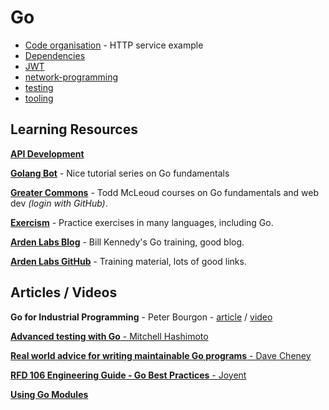 # Go

- [Code organisation](./code-organisation/) - HTTP service example
- [Dependencies](./dependencies/)
- [JWT](./jwt/)
- [network-programming](./network-programming/)
- [testing](./testing/)
- [tooling](./tooling/)

## Learning Resources

**[API Development](https://leanpub.com/b/golang-app-bundle)**

**[Golang Bot](https://golangbot.com/learn-golang-series)** - Nice tutorial series on Go fundamentals

**[Greater Commons](https://greatercommons.com/learn/golang)** - Todd McLeoud courses on Go fundamentals and web dev _(login with GitHub)_.

**[Exercism](http://exercism.io/)** - Practice exercises in many languages, including Go.

**[Arden Labs Blog](https://www.ardanlabs.com/blog/)** - Bill Kennedy's Go training, good blog.

**[Arden Labs GitHub](https://github.com/ardanlabs/gotraining)** - Training material, lots of good links.

## Articles / Videos

**Go for Industrial Programming** - Peter Bourgon - [article](http://peter.bourgon.org/go-for-industrial-programming/) / [video](https://www.youtube.com/watch?v=PTE4VJIdHPg)

[**Advanced testing with Go** - Mitchell Hashimoto](https://www.youtube.com/watch?v=8hQG7QlcLBk)

[**Real world advice for writing maintainable Go programs** - Dave Cheney](https://dave.cheney.net/practical-go/presentations/qcon-china.html)

[**RFD 106 Engineering Guide - Go Best Practices** - Joyent](https://github.com/joyent/rfd/blob/master/rfd/0106/README.adoc)

[**Using Go Modules**](https://blog.golang.org/using-go-modules)

